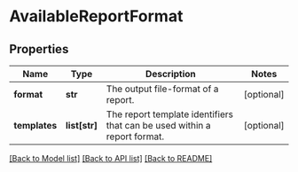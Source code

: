 # AvailableReportFormat

## Properties
Name | Type | Description | Notes
------------ | ------------- | ------------- | -------------
**format** | **str** | The output file-format of a report. | [optional] 
**templates** | **list[str]** | The report template identifiers that can be used within a report format. | [optional] 

[[Back to Model list]](../README.md#documentation-for-models) [[Back to API list]](../README.md#documentation-for-api-endpoints) [[Back to README]](../README.md)


